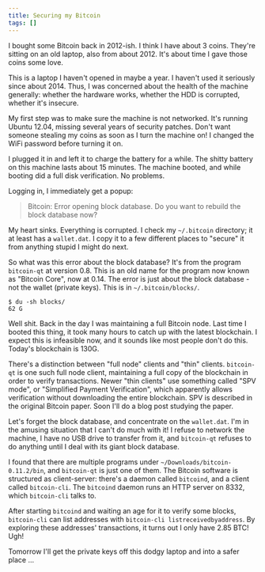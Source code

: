 ```yaml
---
title: Securing my Bitcoin
tags: []
---
```


I bought some Bitcoin back in 2012-ish.
I think I have about 3 coins.
They're sitting on an old laptop, also from about 2012.
It's about time I gave those coins some love.

This is a laptop I haven't opened in maybe a year.
I haven't used it seriously since about 2014.
Thus, I was concerned about the health of the machine generally:
whether the hardware works,
whether the HDD is corrupted,
whether it's insecure.

My first step was to make sure the machine is not networked.
It's running Ubuntu 12.04, missing several years of security patches.
Don't want someone stealing my coins as soon as I turn the machine on!
I changed the WiFi password before turning it on.

I plugged it in and left it to charge the battery for a while.
The shitty battery on this machine lasts about 15 minutes.
The machine booted, and while booting did a full disk verification.
No problems.

Logging in, I immediately get a popup:

> Bitcoin: Error opening block database.
> Do you want to rebuild the block database now?

My heart sinks.
Everything is corrupted.
I check my `~/.bitcoin` directory; it at least has a `wallet.dat`.
I copy it to a few different places to "secure" it from anything stupid I might do next.

So what was this error about the block database?
It's from the program `bitcoin-qt` at version 0.8.
This is an old name for the program now known as "Bitcoin Core", now at 0.14.
The error is just about the block database - not the wallet (private keys).
This is in `~/.bitcoin/blocks/`.

```
$ du -sh blocks/
62 G
```

Well shit.
Back in the day I was maintaining a full Bitcoin node.
Last time I booted this thing, it took many hours to catch up with the latest blockchain.
I expect this is infeasible now, and it sounds like most people don't do this.
Today's blockchain is 130G.

There's a distinction between "full node" clients and "thin" clients.
`bitcoin-qt` is one such full node client,
maintaining a full copy of the blockchain in order to verify transactions.
Newer "thin clients" use something called "SPV mode", or "Simplified Payment Verification",
which apparently allows verification without downloading the entire blockchain.
SPV is described in the original Bitcoin paper.
Soon I'll do a blog post studying the paper.

Let's forget the block database, and concentrate on the `wallet.dat`.
I'm in the amusing situation that I can't do much with it!
I refuse to network the machine,
I have no USB drive to transfer from it,
and `bitcoin-qt` refuses to do anything until I deal with its giant block database.

I found that there are multiple programs under `~/Downloads/bitcoin-0.11.2/bin`,
and `bitcoin-qt` is just one of them.
The Bitcoin software is structured as client-server:
there's a daemon called `bitcoind`,
and a client called `bitcoin-cli`.
The `bitcoind` daemon runs an HTTP server on 8332,
which `bitcoin-cli` talks to.

After starting `bitcoind` and waiting an age for it to verify some blocks,
`bitcoin-cli` can list addresses with `bitcoin-cli listreceivedbyaddress`.
By exploring these addresses' transactions, it turns out I only have 2.85 BTC!
Ugh!

Tomorrow I'll get the private keys off this dodgy laptop and into a safer place ...
